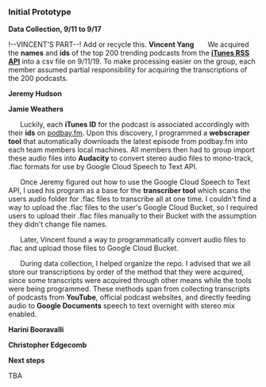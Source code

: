 ### Initial Prototype
 **Data Collection, 9/11 to 9/17**

!--VINCENT'S PART--! Add or recycle this.
**Vincent Yang**
 &nbsp;&nbsp;&nbsp;&nbsp;&nbsp;&nbsp;We acquired the **names** and **ids** of the top 200 trending podcasts from the [**iTunes RSS API**](https://rss.itunes.apple.com/en-us) into a csv file on 9/11/19. To make processing easier on the group, each member assumed partial responsibility for acquiring the transcriptions of the 200 podcasts. 

**Jeremy Hudson**

**Jamie Weathers**

 &nbsp;&nbsp;&nbsp;&nbsp;&nbsp;&nbsp;Luckily, each **iTunes ID** for the podcast is associated accordingly with their **ids** on [podbay.fm](https://www.podbay.fm). Upon this discovery, I programmed a **webscraper tool** that automatically downloads the latest episode from podbay.fm into each team members local machines. All members then had to group import these audio files into **Audacity** to convert stereo audio files to mono-track, .flac formats for use by Google Cloud Speech to Text API.

  &nbsp;&nbsp;&nbsp;&nbsp;&nbsp;&nbsp;Once Jeremy figured out how to use the Google Cloud Speech to Text API, I used his program as a base for the **transcriber tool** which scans the users audio folder for .flac files to transcribe all at one time. I couldn't find a way to upload the .flac files to the user's Google Cloud Bucket, so I required users to upload their .flac files manually to their Bucket with the assumption they didn't change file names.
  
  &nbsp;&nbsp;&nbsp;&nbsp;&nbsp;&nbsp;Later, Vincent found a way to programmatically convert audio files to .flac and upload those files to Google Cloud Bucket.

&nbsp;&nbsp;&nbsp;&nbsp;&nbsp;&nbsp;During data collection, I helped organize the repo. I advised that we all store our transcriptions by order of the method that they were acquired, since some transcripts were acquired through other means while the tools were being programmed. These methods span from collecting transcripts of podcasts from **YouTube**, official podcast websites, and directly feeding audio to **Google Documents** speech to text overnight with stereo mix enabled. 

**Harini Booravalli**

**Christopher Edgecomb**

 **Next steps**

TBA